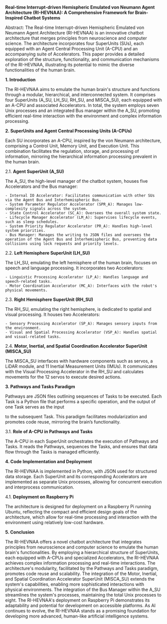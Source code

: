 **Real-time Interrupt-driven Hemispheric Emulated von Neumann Agent Architecture (RI-HEVNAA): A Comprehensive Framework for Brain-Inspired Chatbot Systems**

Abstract: The Real-time Interrupt-driven Hemispheric Emulated von Neumann Agent Architecture (RI-HEVNAA) is an innovative chatbot architecture that merges principles from neuroscience and computer science. The architecture incorporates four SuperUnits (SUs), each equipped with an Agent Central Processing Unit (A-CPU) and an accompanying suite of Accelerators. This paper provides a detailed exploration of the structure, functionality, and communication mechanisms of the RI-HEVNAA, illustrating its potential to mimic the diverse functionalities of the human brain.

**1. Introduction**

The RI-HEVNAA aims to emulate the human brain's structure and functions through a modular, hierarchical, and interconnected system. It comprises four SuperUnits (A_SU, LH_SU, RH_SU, and MISCA_SU), each equipped with an A-CPU and associated Accelerators. In total, the system employs seven Unix processes and an integrated Bus manager within the A_SU, promoting efficient real-time interaction with the environment and complex information processing.

**2. SuperUnits and Agent Central Processing Units (A-CPUs)**

Each SU incorporates an A-CPU, inspired by the von Neumann architecture, comprising a Control Unit, Memory Unit, and Execution Unit. This combination facilitates the regulation, storage, and processing of information, mirroring the hierarchical information processing prevalent in the human brain.

2.1. **Agent SuperUnit (A_SU)**

The A_SU, the high-level manager of the chatbot system, houses five Accelerators and the Bus manager:

    - Internal IO Accelerator: Facilitates communication with other SUs via the Agent Bus and Interhemispheric Bus.
    - System Parameter Regulator Accelerator (SPR_A): Manages low-complexity signals across the system.
    - State Control Accelerator (SC_A): Oversees the overall system state.
    - Lifecycle Manager Accelerator (LM_A): Supervises lifecycle events, such as sleep schedules.
    - System Priority Regulator Accelerator (PR_A): Handles high-level system priorities.
    - Bus Manager: Manages the writing to JSON files and oversees the operation of the Agent Bus and Interhemispheric Bus, preventing data collisions using lock requests and priority levels.

2.2. **Left Hemisphere SuperUnit (LH_SU)**

The LH_SU, emulating the left hemisphere of the human brain, focuses on speech and language processing. It incorporates two Accelerators:

    - Linguistic Processing Accelerator (LP_A): Handles language and speech-related tasks.
    - Motor Coordination Accelerator (MC_A): Interfaces with the robot's physical movements.

2.3. **Right Hemisphere SuperUnit (RH_SU)**

The RH_SU, emulating the right hemisphere, is dedicated to spatial and visual processing. It houses two Accelerators:

    - Sensory Processing Accelerator (SP_A): Manages sensory inputs from the environment.
    - Visual and Spatial Processing Accelerator (VSP_A): Handles spatial and visual-related tasks.

2.4. **Motor, Inertial, and Spatial Coordination Accelerator SuperUnit (MISCA_SU)**

The MISCA_SU interfaces with hardware components such as servos, a LiDAR module, and 11 Inertial Measurement Units (IMUs). It communicates with the Visual Processing Accelerator in the RH_SU and calculates movements for the 12 servos to execute desired actions.

**3. Pathways and Tasks Paradigm**

Pathways are JSON files outlining sequences of Tasks to be executed. Each Task is a Python file that performs a specific operation, and the output of one Task serves as the input

to the subsequent Task. This paradigm facilitates modularization and promotes code reuse, mirroring the brain’s functionality.

3.1. **Role of A-CPU in Pathways and Tasks**

The A-CPU in each SuperUnit orchestrates the execution of Pathways and Tasks. It reads the Pathways, sequences the Tasks, and ensures that data flow through the Tasks is managed efficiently.

**4. Code Implementation and Deployment**

The RI-HEVNAA is implemented in Python, with JSON used for structured data storage. Each SuperUnit and its corresponding Accelerators are implemented as separate Unix processes, allowing for concurrent execution and interprocess communication.

4.1. **Deployment on Raspberry Pi**

The architecture is designed for deployment on a Raspberry Pi running Ubuntu, reflecting the compact and efficient design goals of the architecture, which allow for real-time processing and interaction with the environment using relatively low-cost hardware.

**5. Conclusion**

The RI-HEVNAA offers a novel chatbot architecture that integrates principles from neuroscience and computer science to emulate the human brain's functionalities. By employing a hierarchical structure of SuperUnits, each equipped with A-CPUs and specialized Accelerators, the RI-HEVNAA achieves complex information processing and real-time interactions. The architecture's modularity, facilitated by the Pathways and Tasks paradigm, promotes code reuse and scalability. The integration of the Motor, Inertial, and Spatial Coordination Accelerator SuperUnit (MISCA_SU) extends the system's capabilities, enabling more sophisticated interactions with physical environments. The integration of the Bus Manager within the A_SU streamlines the system's processes, maintaining the total Unix processes to eight. The RI-HEVNAA's deployment on Raspberry Pi demonstrates its adaptability and potential for development on accessible platforms. As AI continues to evolve, the RI-HEVNAA stands as a promising foundation for developing more advanced, human-like artificial intelligence systems.
